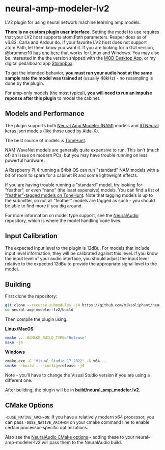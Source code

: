 # neural-amp-modeler-lv2

LV2 plugin for using neural network machine learning amp models.

**There is no custom plugin user interface**. Setting the model to use requires that your LV2 host supports atom:Path parameters. Reaper does as of v6.82. Carla and Ardour do. If your favorite LV2 host does not support atom:Path, let them know you want it.
If you are looking for a GUI version, @brummer10 [has one here](https://github.com/brummer10/neural-amp-modeler-ui) that works for Linux and Windows. You may also be interested in the the version shipped with the [MOD Desktop App](https://github.com/moddevices/mod-desktop-app), or my digital pedalboard app [Stompbox](https://github.com/mikeoliphant/StompboxUI).

To get the intended behavior, **you must run your audio host at the same sample rate the model was trained at** (usually 48kHz) - no resampling is done by the plugin.

For amp-only models (the most typical), **you will need to run an impulse reponse after this plugin** to model the cabinet.

## Models and Performance

The plugin supports both [Neural Amp Modeler (NAM)](https://github.com/sdatkinson/neural-amp-modeler) models and [RTNeural keras json models](https://github.com/jatinchowdhury18/RTNeural) (like those used by [Aida-X](https://github.com/AidaDSP/AIDA-X)).

The best source of models is [ToneHunt](https://tonehunt.org/).

NAM WaveNet models are generally quite expensive to run. This isn't (much of) an issue on modern PCs, but you may have trouble running on less powerful hardware.

A Raspberry Pi 4 running a 64bit OS can run "standard" NAM models with a bit of room to spare for a cabinet IR and some lightweight effects.

If you are having trouble running a "standard" model, try looking for "feather", or even "nano" (the least expensive) models. You can find a list of ["feather"-tagged models on ToneHunt](https://tonehunt.org/models?tags%5B0%5D=feather-mdl). Note that tagging models is up to the submitter, so not all "feather" models are tagged as such - you should be able to find more if you dig around.

For more information on model type support, see the [NeuralAudio](https://github.com/mikeoliphant/NeuralAudio) repository, which is where the model handling code lives.

## Input Calibration

The expected input level to the plugin is 12dBu. For models that include input level information, they will be calibrated against this level. If you know the input level of your audio interface, you should adjust the input level relative to the expected 12dBu to provide the appropriate signal level to the model.

## Building

First clone the repository:
```bash
git clone --recurse-submodules -j4 https://github.com/mikeoliphant/neural-amp-modeler-lv2
cd neural-amp-modeler-lv2/build
```

Then compile the plugin using:

**Linux/MacOS**
```bash
cmake .. -DCMAKE_BUILD_TYPE="Release"
make -j4
```

**Windows**
```bash
cmake.exe -G "Visual Studio 17 2022" -A x64 ..
cmake --build . --config=release -j4
```

Note - you'll have to change the Visual Studio version if you are using a different one.

After building, the plugin will be in **build/neural_amp_modeler.lv2**.

## CMake Options

```-DUSE_NATIVE_ARCH=ON```: If you have a relatively modern x64 processor, you can pass ```-DUSE_NATIVE_ARCH=ON``` on your cmake command line to enable certain processor-specific optimizations.

Also see the [NeuralAudio CMake options](https://github.com/mikeoliphant/NeuralAudio#cmake-options) - adding these to your neural-amp-modeler-lv2 will pass them to the NeuralAudio build.
